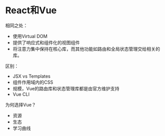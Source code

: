 # React和Vue

相同之处：

- 使用Virtual DOM
- 提供了响应式和组件化的视图组件
- 将注意力集中保持在核心库，而其他功能如路由和全局状态管理交给相关的库。

区别：

- JSX vs Templates
- 组件作用域内的CSS
- 规模，Vue的路由库和状态管理库都是由官方维护支持
- Vue CLI

为何选择Vue？

- 资源
- 生态
- 学习曲线